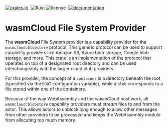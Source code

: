 [![crates.io](https://img.shields.io/crates/v/wasmcloud-fs.svg)](https://crates.io/crates/wasmcloud-fs)&nbsp;
![Rust](https://github.com/wasmcloud/capability-providers/workflows/FS/badge.svg)
![license](https://img.shields.io/crates/l/wasmcloud-fs.svg)&nbsp;
[![documentation](https://docs.rs/wasmcloud-fs/badge.svg)](https://docs.rs/wasmcloud-fs)

# wasmCloud File System Provider

The **wasmCloud** File System provider is a capability provider for the `wasmcloud:blobstore` protocol. This generic protocol can be used to support capability providers like Amazon S3, Azure blob storage, Google blob storage, and more. This crate is an implementation of the protocol that operates on top of a designated root directory and can be used interchangeably with the larger cloud blob providers.

For this provider, the concept of a `container` is a directory beneath the root (specified via the `ROOT` configuration variable), while a `blob` corresponds to a file stored within one of the containers.

Because of the way WebAssembly and the wasmCloud host work, all `wasmcloud:blobstore` capability providers must _stream_ files to and from the actor. This allows actors to unblock long enough to allow other messages from other providers to be processed and keeps the WebAssembly module from allocating too much memory.
